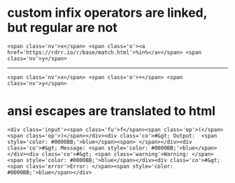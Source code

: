 # custom infix operators are linked, but regular are not

    <span class='nv'>x</span> <span class='o'><a href='https://rdrr.io/r/base/match.html'>%in%</a></span> <span class='nv'>y</span>

---

    <span class='nv'>x</span> <span class='o'>+</span> <span class='nv'>y</span>

# ansi escapes are translated to html

    <div class='input'><span class='fu'>f</span><span class='op'>(</span><span class='op'>)</span></div><div class='co'>#&gt; Output:  <span style='color: #0000BB;'>blue</span><span> </span></div><div class='co'>#&gt; Message: <span style='color: #0000BB;'>blue</span></div><div class='co'>#&gt; <span class='warning'>Warning: </span><span style='color: #0000BB;'>blue</span></div><div class='co'>#&gt; <span class='error'>Error: </span><span style='color: #0000BB;'>blue</span></div>

